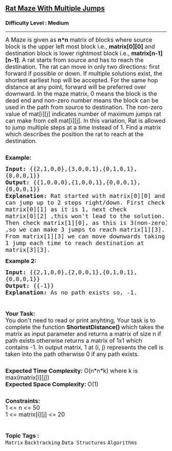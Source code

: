 <h2><a href="https://practice.geeksforgeeks.org/problems/rat-maze-with-multiple-jumps3852/1">Rat Maze With Multiple Jumps</a></h2><h3>Difficulty Level : Medium</h3><hr><div class="problems_problem_content__Xm_eO"><p><span style="font-size:18px">A Maze is given as <strong>n*n</strong>&nbsp;matrix of blocks where source block is the upper left most block i.e., <strong>matrix[0][0]</strong> and destination block is lower rightmost block i.e., <strong>matrix[n-1][n-1]</strong>. A rat starts from source and has to reach the destination. The rat can move in only two directions: first forward if possible or down. If multiple solutions exist, the shortest earliest hop will be accepted. For the same hop distance at any point, forward will be preferred over downward. In the maze matrix, 0 means the block is the dead end and non-zero number means the block can be used in the path from source to destination. The non-zero value of mat[i][j] indicates number of maximum jumps rat can make from cell mat[i][j]. In this variation, Rat is allowed to jump multiple steps at a time instead of 1. Find a matrix which describes the position the rat to reach at the destination.</span><br>
&nbsp;</p>

<p><span style="font-size:18px"><strong>Example:</strong></span></p>

<pre><span style="font-size:18px"><strong>Input: </strong>{{2,1,0,0},{3,0,0,1},{0,1,0,1},
{0,0,0,1}}
<strong>Output: </strong>{{1,0,0,0},{1,0,0,1},{0,0,0,1},
{0,0,0,1}}
<strong>Explanation: </strong>Rat started with matrix[0][0] and 
can jump up to 2 steps right/down. First check 
matrix[0][1] as it is 1, next check 
matrix[0][2] ,this won't lead to the solution. 
Then check matrix[1][0], as this is 3(non-zero)
,so we can make 3 jumps to reach matrix[1][3]. 
From matrix[1][3] we can move downwards taking 
1 jump each time to reach destination at 
matrix[3][3].</span>
</pre>

<p><span style="font-size:18px"><strong>Example 2:</strong></span></p>

<pre><span style="font-size:18px"><strong>Input: </strong>{{2,1,0,0},{2,0,0,1},{0,1,0,1},
{0,0,0,1}}
<strong>Output:</strong> {{-1}}
<strong>Explanation: </strong>As no path exists so, -1.</span>
</pre>

<p>&nbsp;</p>

<p><span style="font-size:18px"><strong>Your Task:</strong><br>
You don't need to read or print anyhting, Your task is to complete the function&nbsp;<strong>ShortestDistance()&nbsp;</strong>which takes the matrix as input parameter and returns a matrix of size n if path exists otherwise returns a matrix of 1x1 which contains -1. In output matrix, 1&nbsp;at (i, j) represents the cell is taken into the path otherwise 0 if any path exists.</span><br>
&nbsp;</p>

<p><span style="font-size:18px"><strong>Expected Time Complexity:&nbsp;</strong>O(n*n*k) where k is max(matrix[i][j])<br>
<strong>Expected Space Complexity:&nbsp;</strong>O(1)</span><br>
&nbsp;</p>

<p><span style="font-size:18px"><strong>Constraints:</strong><br>
1 &lt;= n &lt;= 50<br>
1 &lt;= matrix[i][j] &lt;= 20</span></p>
</div><br><p><span style=font-size:18px><strong>Topic Tags : </strong><br><code>Matrix</code>&nbsp;<code>Backtracking</code>&nbsp;<code>Data Structures</code>&nbsp;<code>Algorithms</code>&nbsp;